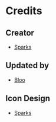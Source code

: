 # Credits

## Creator
- [Sparks](https://twitter.com/SelcouthSparks)

## Updated by
- [Bloo](https://twitter.com/Bloo_dev)

## Icon Design
- [Sparks](https://twitter.com/SelcouthSparks)
